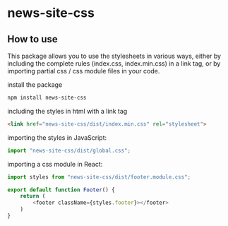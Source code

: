 # news-site-css

## How to use

This package allows you to use the stylesheets in various ways, either by including the complete rules (index.css, index.min.css) in a link tag, or by importing partial css / css module files in your code.

install the package

``` bash
npm install news-site-css
```

including the styles in html with a link tag
``` html
<link href="news-site-css/dist/index.min.css" rel="stylesheet">
```

importing the styles in JavaScript:
``` javascript
import "news-site-css/dist/global.css";
```

importing a css module in React:
``` javascript
import styles from "news-site-css/dist/footer.module.css";

export default function Footer() {
    return (
        <footer className={styles.footer}></footer>
    )
}
```
